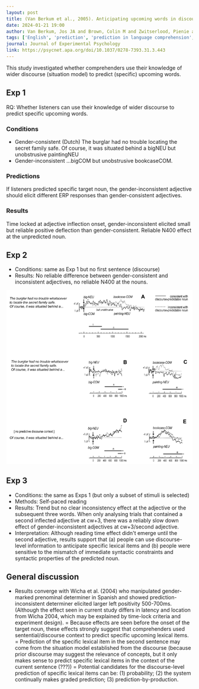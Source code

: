 ```yaml
---
layout: post
title: (Van Berkum et al., 2005). Anticipating upcoming words in discourse - evidence from ERPs and reading times
date: 2024-01-21 19:00
author: Van Berkum, Jos JA and Brown, Colin M and Zwitserlood, Pienie and Kooijman, Valesca and Hagoort, Peter
tags: ['English', 'prediction', 'prediction in language comprehension', 'discourse processing', 'EEG', 'ERP', 'N400']
journal: Journal of Experimental Psychology
link: https://psycnet.apa.org/doi/10.1037/0278-7393.31.3.443
---
```


This study investigated whether comprehenders use their knowledge of wider discourse (situation model) to predict (specific) upcoming words. 

## Exp 1

RQ: Whether listeners can use their knowledge of wider discourse to predict specific upcoming words. 

### Conditions
- Gender-consistent
    (Dutch) The burglar had no trouble locating the secret family safe. Of course, it was situated behind a bigNEU but unobstrusive paintingNEU
- Gender-inconsistent
    …bigCOM but unobstrusive bookcaseCOM.

### Predictions

If listeners predicted specific target noun, the gender-inconsistent adjective should elicit different ERP responses than gender-consistent adjectives.

### Results

Time locked at adjective inflection onset, gender-inconsistent elicited small but reliable positive deflection than gender-consistent. Reliable N400 effect at the unpredicted noun. 

## Exp 2

- Conditions: same as Exp 1 but no first sentence (discourse)
- Results: No reliable difference between gender-consistent and inconsistent adjectives, no reliable N400 at the nouns. 

![result](/img/articles-phd/vanberkum-2005-1.png)

## Exp 3

- Conditions: the same as Exps 1 (but only a subset of stimuli is selected)
- Methods: Self-paced reading
- Results: Trend but no clear inconsistency effect at the adjective or the subsequent three words. When only analysing trials that contained a second inflected adjective at cw+3, there was a reliably slow down effect of gender-inconsistent adjectives at cw+3/second adjective. 
- Interpretation: Although reading time effect didn't emerge until the second adjective, results support that (a) people can use discourse-level information to anticipate specific lexical items and (b) people were sensitive to the mismatch of immediate syntactic constraints and syntactic properties of the predicted noun. 

## General discussion

- Results converge with Wicha et al. (2004) who manipulated gender-marked prenominal determiner in Spanish and showed prediction-inconsistent determiner elicited larger left positivity 500-700ms. (Although the effect seen in current study differs in latency and location from Wicha 2004, which may be explained by time-lock criteria and experiment design).
= Because effects are seen before the onset of the target noun, these effects strongly suggest that comprehenders used sentential/discourse context to predict specific upcoming lexical items. 
= Prediction of the specific lexical item in the second sentence may come from the situation model established from the discourse (because prior discourse may suggest the relevance of concepts, but it only makes sense to predict specific lexical items in the context of the current sentence (???))
= Potential candidates for the discourse-level prediction of specific lexical items can be: (1) probability; (2) the system continually makes graded prediction; (3) prediction-by-production. 